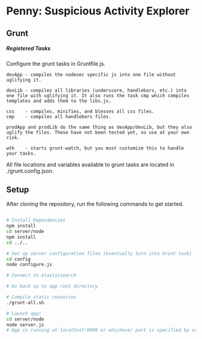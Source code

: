 # Penny: Suspicious Activity Explorer

## Grunt

##### Registered Tasks
Configure the grunt tasks in Gruntfile.js.

```
devApp - compiles the nodesec specific js into one file without uglifying it.

devLib - compiles all libraries (underscore, handlebars, etc.) into one file with uglifying it. It also runs the task cmp which compiles templates and adds them to the libs.js.

css    - compiles, minifies, and blesses all css files.
cmp    - compiles all handlebars files.

prodApp and prodLib do the same thing as devApp/devLib, but they also uglify the files. These have not been tested yet, so use at your own risk.

wth    - starts grunt-watch, but you must customize this to handle your tasks.
```

All file locations and variables available to grunt tasks are located in ./grunt.config.json.

## Setup

After cloning the repository, run the following commands to get started.

```bash

# Install Dependencies
npm install
cd server/node
npm install
cd ../..

# Set up server configuration files (eventually turn into Grunt task)
cd config
node configure.js

# Connect to elasticsearch

# Go back up to app root directory

# Compile static resources 
./grunt-all.sh

# Launch app!
cd server/node
node server.js
# App is running at localhost:8090 or whichever port is specified by console

```
